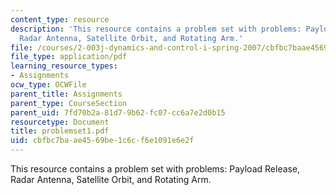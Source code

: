 ```yaml
---
content_type: resource
description: 'This resource contains a problem set with problems: Payload Release,
  Radar Antenna, Satellite Orbit, and Rotating Arm.'
file: /courses/2-003j-dynamics-and-control-i-spring-2007/cbfbc7baae4569be1c6cf6e1091e6e2f_problemset1.pdf
file_type: application/pdf
learning_resource_types:
- Assignments
ocw_type: OCWFile
parent_title: Assignments
parent_type: CourseSection
parent_uid: 7fd70b2a-81d7-9b62-fc07-cc6a7e2d0b15
resourcetype: Document
title: problemset1.pdf
uid: cbfbc7ba-ae45-69be-1c6c-f6e1091e6e2f
---
```

This resource contains a problem set with problems: Payload Release, Radar Antenna, Satellite Orbit, and Rotating Arm.

